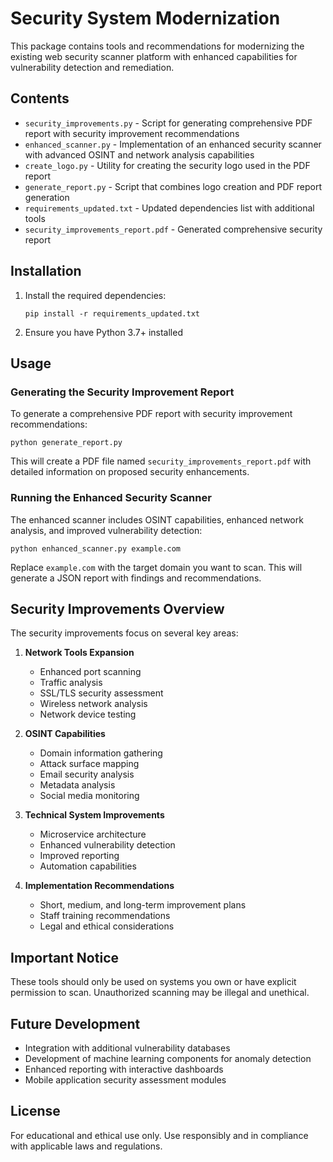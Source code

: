 # Security System Modernization

This package contains tools and recommendations for modernizing the existing web security scanner platform with enhanced capabilities for vulnerability detection and remediation.

## Contents

- `security_improvements.py` - Script for generating comprehensive PDF report with security improvement recommendations
- `enhanced_scanner.py` - Implementation of an enhanced security scanner with advanced OSINT and network analysis capabilities
- `create_logo.py` - Utility for creating the security logo used in the PDF report
- `generate_report.py` - Script that combines logo creation and PDF report generation
- `requirements_updated.txt` - Updated dependencies list with additional tools
- `security_improvements_report.pdf` - Generated comprehensive security report

## Installation

1. Install the required dependencies:
   ```
   pip install -r requirements_updated.txt
   ```

2. Ensure you have Python 3.7+ installed

## Usage

### Generating the Security Improvement Report

To generate a comprehensive PDF report with security improvement recommendations:

```
python generate_report.py
```

This will create a PDF file named `security_improvements_report.pdf` with detailed information on proposed security enhancements.

### Running the Enhanced Security Scanner

The enhanced scanner includes OSINT capabilities, enhanced network analysis, and improved vulnerability detection:

```
python enhanced_scanner.py example.com
```

Replace `example.com` with the target domain you want to scan. This will generate a JSON report with findings and recommendations.

## Security Improvements Overview

The security improvements focus on several key areas:

1. **Network Tools Expansion**
   - Enhanced port scanning
   - Traffic analysis
   - SSL/TLS security assessment
   - Wireless network analysis
   - Network device testing

2. **OSINT Capabilities**
   - Domain information gathering
   - Attack surface mapping
   - Email security analysis
   - Metadata analysis
   - Social media monitoring

3. **Technical System Improvements**
   - Microservice architecture
   - Enhanced vulnerability detection
   - Improved reporting
   - Automation capabilities

4. **Implementation Recommendations**
   - Short, medium, and long-term improvement plans
   - Staff training recommendations
   - Legal and ethical considerations

## Important Notice

These tools should only be used on systems you own or have explicit permission to scan. Unauthorized scanning may be illegal and unethical.

## Future Development

- Integration with additional vulnerability databases
- Development of machine learning components for anomaly detection
- Enhanced reporting with interactive dashboards
- Mobile application security assessment modules

## License

For educational and ethical use only. Use responsibly and in compliance with applicable laws and regulations. 